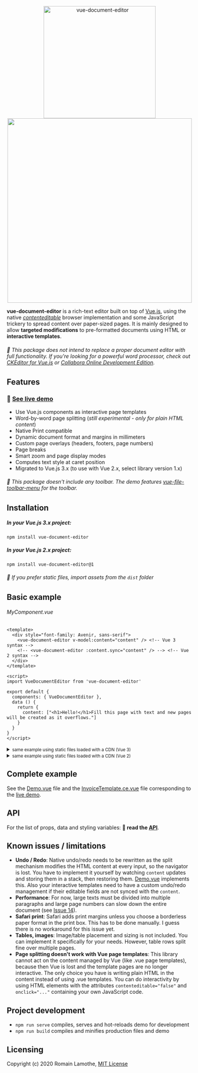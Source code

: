<div align="center">
  <img src="https://github.com/motla/vue-document-editor/raw/master/img/logo.png" alt="vue-document-editor" width="304">
</div>
<div align="center">
  <img src="https://github.com/motla/vue-document-editor/raw/master/img/preview.png" width="500">
</div>

**vue-document-editor** is a rich-text editor built on top of [Vue.js](https://vuejs.org/), using the native [*contenteditable*](https://developer.mozilla.org/en-US/docs/Web/Guide/HTML/Editable_content) browser implementation and some JavaScript trickery to spread content over paper-sized pages. It is mainly designed to allow **targeted modifications** to pre-formatted documents using HTML or **interactive templates**.

###### :speech_balloon: This package does not intend to replace a proper document editor with full functionality. If you're looking for a powerful word processor, check out [CKEditor for Vue.js](https://github.com/ckeditor/ckeditor5-vue) or [Collabora Online Development Edition](https://collaboraonline.github.io/).

## Features
### :rocket: [See live demo](https://motla.github.io/vue-document-editor/)
- Use Vue.js components as interactive page templates
- Word-by-word page splitting (*still experimental - only for plain HTML content*)
- Native Print compatible
- Dynamic document format and margins in millimeters
- Custom page overlays (headers, footers, page numbers)
- Page breaks
- Smart zoom and page display modes
- Computes text style at caret position
- Migrated to Vue.js 3.x (to use with Vue 2.x, select library version 1.x)

###### :speech_balloon: This package doesn't include any toolbar. The demo features [vue-file-toolbar-menu](https://github.com/motla/vue-file-toolbar-menu) for the toolbar.

## Installation
##### In your Vue.js 3.x project:

```
npm install vue-document-editor
```

##### In your Vue.js 2.x project:

```
npm install vue-document-editor@1
```

###### :speech_balloon: If you prefer static files, import assets from the `dist` folder

## Basic example
###### MyComponent.vue
```Vue
<template>
  <div style="font-family: Avenir, sans-serif">
    <vue-document-editor v-model:content="content" /> <!-- Vue 3 syntax -->
    <!-- <vue-document-editor :content.sync="content" /> --> <!-- Vue 2 syntax -->
  </div>
</template>

<script>
import VueDocumentEditor from 'vue-document-editor'

export default {
  components: { VueDocumentEditor },
  data () {
    return { 
      content: ["<h1>Hello!</h1>Fill this page with text and new pages will be created as it overflows."]
    }
  }
}
</script>
```
<details>
<summary><small>same example using static files loaded with a CDN (Vue 3)</small></summary>

```HTML
<html>
<head>
  <script src="https://cdn.jsdelivr.net/npm/vue@3/dist/vue.global.prod.js"></script>
  <script src="https://cdn.jsdelivr.net/npm/vue-document-editor@2/dist/VueDocumentEditor.umd.min.js"></script>
  <link href="https://cdn.jsdelivr.net/npm/vue-document-editor@2/dist/VueDocumentEditor.css" rel="stylesheet">
</head>
<body>
  <div id="app">
    <div style="font-family: Avenir, sans-serif">
      <vue-document-editor v-model:content="content" />
    </div>
  </div>
  <script>
  const app = Vue.createApp({
    components: { VueDocumentEditor },
    data () {
      return { 
        content: ["<h1>Hello!</h1>Fill this page with text and new pages will be created as it overflows."]
      }
    }
  }).mount('#app');
  </script>
</body>
</html>
```

</details>
<details>
<summary><small>same example using static files loaded with a CDN (Vue 2)</small></summary>

```HTML
<html>
<head>
  <script src="https://cdn.jsdelivr.net/npm/vue@2/dist/vue.js"></script>
  <script src="https://cdn.jsdelivr.net/npm/vue-document-editor@1/dist/VueDocumentEditor.umd.min.js"></script>
  <link href="https://cdn.jsdelivr.net/npm/vue-document-editor@1/dist/VueDocumentEditor.css" rel="stylesheet">
</head>
<body>
  <div id="app">
    <div style="font-family: Avenir, sans-serif">
      <vue-document-editor :content.sync="content" />
    </div>
  </div>
  <script>
  var app = new Vue({
    el: '#app',
    components: { VueDocumentEditor },
    data () {
      return { 
        content: ["<h1>Hello!</h1>Fill this page with text and new pages will be created as it overflows."]
      }
    }
  })
  </script>
</body>
</html>
```

</details>

## Complete example
See the [Demo.vue](src/Demo/Demo.vue) file and the [InvoiceTemplate.ce.vue](src/Demo/InvoiceTemplate.ce.vue) file corresponding to the [live demo](https://motla.github.io/vue-document-editor/).

## API
For the list of props, data and styling variables: **:blue_book: read the [API](API.md)**.

## Known issues / limitations
- **Undo / Redo**: Native undo/redo needs to be rewritten as the split mechanism modifies the HTML content at every input, so the navigator is lost. You have to implement it yourself by watching `content` updates and storing them in a stack, then restoring them. [Demo.vue](src/Demo/Demo.vue) implements this. Also your interactive templates need to have a custom undo/redo management if their editable fields are not synced with the `content`.
- **Performance**: For now, large texts must be divided into multiple paragraphs and large page numbers can slow down the entire document (see [Issue 14](https://github.com/motla/vue-document-editor/issues/14)).
- **Safari print**: Safari adds print margins unless you choose a borderless paper format in the print box. This has to be done manually. I guess there is no workaround for this issue yet.
- **Tables, images**: Image/table placement and sizing is not included. You can implement it specifically for your needs. However, table rows split fine over multiple pages.
- **Page splitting doesn't work with Vue page templates**: This library cannot act on the content managed by Vue (like .vue page templates), because then Vue is lost and the template pages are no longer interactive. The only choice you have is writing plain HTML in the content instead of using .vue templates. You can do interactivity by using HTML elements with the attributes `contenteditable="false"` and `onclick="..."` containing your own JavaScript code.

## Project development
- `npm run serve` compiles, serves and hot-reloads demo for development
- `npm run build` compiles and minifies production files and demo

## Licensing
Copyright (c) 2020 Romain Lamothe, [MIT License](LICENSE)
